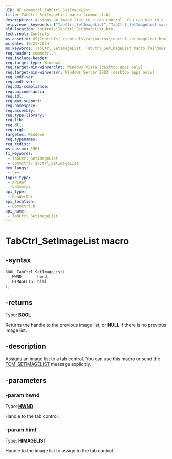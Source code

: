 ```yaml
---
UID: NF:commctrl.TabCtrl_SetImageList
title: TabCtrl_SetImageList macro (commctrl.h)
description: Assigns an image list to a tab control. You can use this macro or send the TCM_SETIMAGELIST message explicitly.
helpviewer_keywords: ["TabCtrl_SetImageList","TabCtrl_SetImageList macro [Windows Controls]","_win32_TabCtrl_SetImageList","_win32_TabCtrl_SetImageList_cpp","commctrl/TabCtrl_SetImageList","controls.TabCtrl_SetImageList","controls._win32_TabCtrl_SetImageList"]
old-location: controls\TabCtrl_SetImageList.htm
tech.root: Controls
ms.assetid: VS|Controls|~\controls\tab\macros\tabctrl_setimagelist.htm
ms.date: 10/21/2024
ms.keywords: TabCtrl_SetImageList, TabCtrl_SetImageList macro [Windows Controls], _win32_TabCtrl_SetImageList, _win32_TabCtrl_SetImageList_cpp, commctrl/TabCtrl_SetImageList, controls.TabCtrl_SetImageList, controls._win32_TabCtrl_SetImageList
req.header: commctrl.h
req.include-header: 
req.target-type: Windows
req.target-min-winverclnt: Windows Vista [desktop apps only]
req.target-min-winversvr: Windows Server 2003 [desktop apps only]
req.kmdf-ver: 
req.umdf-ver: 
req.ddi-compliance: 
req.unicode-ansi: 
req.idl: 
req.max-support: 
req.namespace: 
req.assembly: 
req.type-library: 
req.lib: 
req.dll: 
req.irql: 
targetos: Windows
req.typenames: 
req.redist: 
ms.custom: 19H1
f1_keywords:
 - TabCtrl_SetImageList
 - commctrl/TabCtrl_SetImageList
dev_langs:
 - c++
topic_type:
 - APIRef
 - kbSyntax
api_type:
 - HeaderDef
api_location:
 - Commctrl.h
api_name:
 - TabCtrl_SetImageList
---
```


# TabCtrl_SetImageList macro

## -syntax

```cpp
BOOL TabCtrl_SetImageList(
   HWND       hwnd,
   HIMAGELIST himl
);
```

## -returns

Type: **[BOOL](/windows/desktop/winprog/windows-data-types)**

Returns the handle to the previous image list, or <b>NULL</b> if there is no previous image list.


## -description

Assigns an image list to a tab control. You can use this macro or send the <a href="/windows/desktop/Controls/tcm-setimagelist">TCM_SETIMAGELIST</a> message explicitly.

## -parameters

### -param hwnd

Type: <b><a href="/windows/desktop/WinProg/windows-data-types">HWND</a></b>

Handle to the tab control.

### -param himl

Type: <b>HIMAGELIST</b>

Handle to the image list to assign to the tab control.

